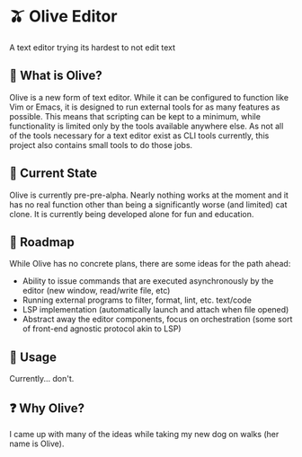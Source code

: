 # :olive: Olive Editor

A text editor trying its hardest to not edit text

## :shrug: What is Olive?

Olive is a new form of text editor.
While it can be configured to function like Vim or Emacs, it is designed to run external tools for as many features as possible.
This means that scripting can be kept to a minimum, while functionality is limited only by the tools available anywhere else.
As not all of the tools necessary for a text editor exist as CLI tools currently, this project also contains small tools to do those jobs.

## :stop_sign: Current State

Olive is currently pre-pre-alpha.
Nearly nothing works at the moment and it has no real function other than being a significantly worse (and limited) cat clone.
It is currently being developed alone for fun and education.

## :compass: Roadmap

While Olive has no concrete plans, there are some ideas for the path ahead:

- Ability to issue commands that are executed asynchronously by the editor (new window, read/write file, etc)
- Running external programs to filter, format, lint, etc. text/code
- LSP implementation (automatically launch and attach when file opened)
- Abstract away the editor components, focus on orchestration (some sort of front-end agnostic protocol akin to LSP)

## :eyes: Usage

Currently... don't.

## :question: Why Olive?

I came up with many of the ideas while taking my new dog on walks (her name is Olive).
